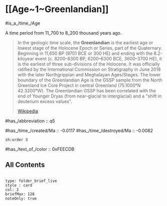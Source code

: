 # [[Age~1~Greenlandian]] 

#is_a_/time_/Age 

A time period from 11_700 to 8_200 thousand years ago. 

> In the geologic time scale, the **Greenlandian** is the earliest age or lowest stage of the Holocene Epoch or Series, part of the Quaternary. Beginning in 11,650 BP (9701 BCE or 300 HE) and ending with the 8.2-kiloyear event (c. 8200–8300 BP, 6200–6300 BCE, 3600–3700 HE), it is the earliest of three sub-divisions of the Holocene. It was officially ratified by the International Commission on Stratigraphy in June 2018 with the later Northgrippian and Meghalayan Ages/Stages. The lower boundary of the Greenlandian Age is the GSSP sample from the North Greenland Ice Core Project in central Greenland (75.1000°N 42.3200°W). The Greenlandian GSSP has been correlated with the end of Younger Dryas (from near-glacial to interglacial) and a "shift in deuterium excess values".
>
> [Wikipedia](https://en.wikipedia.org/wiki/Greenlandian)

#has_/abbreviation :: q5

#has_/time_/created/Ma :: -0.0117
#has_/time_/destroyed/Ma :: -0.0082

    sh:order 3 

#has_/text_of_/color :: 0xFEECDB

## All Contents

```folderv
```

```ccard
type: folder_brief_live
style : card
col: 2
briefMax: 128
noteOnly: true
```


